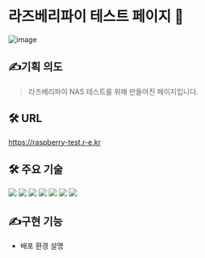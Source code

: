 # 라즈베리파이 테스트 페이지 🍇

![image](https://velog.velcdn.com/images/wruoma/post/7c49d810-63c8-49c8-bd93-cdaea7b67170/image.png)

## ✍️기획 의도
> 라즈베리파이 NAS 테스트를 위해 만들어진 페이지입니다. <br>

## 🛠️ URL
<a href="https://raspberry-test.r-e.kr/" target="_blank">https://raspberry-test.r-e.kr</a>

## 🛠️ 주요 기술
<img src="https://img.shields.io/badge/HTML5-E34F26?style=for-the-badge&logo=HTML5&logoColor=white"/></a>
<img src="https://img.shields.io/badge/CSS3-1572B6?style=for-the-badge&logo=CSS3&logoColor=white"/></a>
<img src="https://img.shields.io/badge/JAVASCRIPT-F7DF1E?style=for-the-badge&logo=JavaScript&logoColor=black"/></a>
<img src="https://img.shields.io/badge/VISUAL STUDIO CODE-007ACC?style=for-the-badge&logo=Visual Studio&logoColor=white"/></a>
<img src="https://img.shields.io/badge/Raspberry Pi-A22846?style=for-the-badge&logo=raspberrypi&logoColor=white">
<img src="https://img.shields.io/badge/Debian-A81D33?style=for-the-badge&logo=debian&logoColor=white">
<img src="https://img.shields.io/badge/Docker-2496ED?style=for-the-badge&logo=docker&logoColor=white">
## ✍️구현 기능
- 배포 환경 설명
